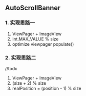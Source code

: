 ## AutoScrollBanner

### 1. 实现思路一

1. ViewPager + ImageView 
2. Int.MAX_VALUE % size
3. optimize viewpager populate()


### 2. 实现思路二 

//todo

1. ViewPager + ImageView
2. (size + 2) % size
3. realPosition = (position - 1) % size 

